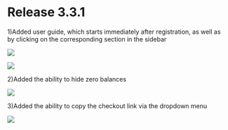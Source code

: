 # Release 3.3.1

1\)Added user guide, which starts immediately after registration, as well as by clicking on the corresponding section in the sidebar

![](../../.gitbook/assets/screenshot-demo.cpay.world-2022.01.21-12\_49\_32.png)

![](../../.gitbook/assets/screenshot-demo.cpay.world-2022.01.21-12\_50\_51.png)

2\)Added the ability to hide zero balances

![](../../.gitbook/assets/screenshot-demo.cpay.world-2022.01.21-12\_45\_58.png)

3\)Added the ability to copy the checkout link via the dropdown menu

![](../../.gitbook/assets/screenshot-demo.cpay.world-2022.01.21-11\_57\_10.png)

